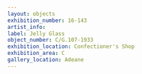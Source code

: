 ```yaml
---
layout: objects
exhibition_number: 16-143
artist_info: 
label: Jelly Glass
object_number: C/G.107-1933
exhibition_location: Confectioner's Shop
exhibition_area: C
gallery_location: Adeane 
---
```

